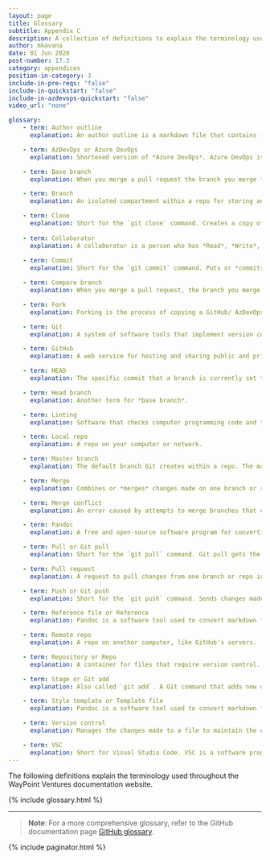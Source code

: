 ```yaml
---
layout: page
title: Glossary
subtitle: Appendix C
description: A collection of definitions to explain the terminology used throughout the WayPoint Ventures documentation website.
author: mkavana
date: 01 Jun 2020
post-number: 17.3
category: appendices
position-in-category: 3
include-in-pre-reqs: "false"
include-in-quickstart: "false"
include-in-azdevops-quickstart: "false"
video_url: "none"

glossary:
    - term: Author outline
      explanation: An author outline is a markdown file that contains (pre) written markdown elements, like tables or multilevel lists. Some courses/ projects provide author outlines in the project's remote repo (as markdown files). You can copy the markdown elements from an author outline and paste them into your markdown file to create content quickly.

    - term: AzDevOps or Azure DevOps
      explanation: Shortened version of *Azure DevOps*. Azure DevOps is a web service for hosting and sharing private repos (remote repos).

    - term: Base branch
      explanation: When you merge a pull request the branch you merge *into* is the base branch.

    - term: Branch
      explanation: An isolated compartment within a repo for storing and editing different versions of the same files, without affecting other versions of the files.

    - term: Clone
      explanation: Short for the `git clone` command. Creates a copy of a repo with version control. For example, a user can download or *clone* a remote repo or fork from GitHub to their computer.
    
    - term: Collaborator
      explanation: A collaborator is a person who has *Read*, *Write*, *Admin*, or other permissions to one or more repositories in your GitHub/ AzDevOps account.
    
    - term: Commit
      explanation: Short for the `git commit` command. Puts or *commits* changes made to staged files onto the current repo's file history/ timeline.

    - term: Compare branch
      explanation: When you merge a pull request, the branch you merge *from* is the compare branch.

    - term: Fork
      explanation: Forking is the process of copying a GitHub/ AzDevOps repository into your GitHub/ AzDevOps user account. The copy of the repository in your GitHub/ AzDevOps user account is called a *fork*.

    - term: Git
      explanation: A system of software tools that implement version control by tracking changes made to files.

    - term: GitHub
      explanation: A web service for hosting and sharing public and private repos (remote repos).

    - term: HEAD
      explanation: The specific commit that a branch is currently set to. By default HEAD is usually the most recent commit.

    - term: Head branch
      explanation: Another term for *base branch*.

    - term: Linting
      explanation: Software that checks computer programming code and text, like markdown, for syntax errors is called a "linter". The process of checking for syntax errors is called "linting".

    - term: Local repo
      explanation: A repo on your computer or network.

    - term: Master branch
      explanation: The default branch Git creates within a repo. The master branch is commonly used to maintain the latest working version of the files on other branches, like "clean copy".

    - term: Merge
      explanation: Combines or *merges* changes made on one branch or repo into another.

    - term: Merge conflict
      explanation: An error caused by attempts to merge branches that contain incompatible versions of the same file.

    - term: Pandoc
      explanation: A free and open-source software program for converting documents.

    - term: Pull or Git pull
      explanation: Short for the `git pull` command. Git pull gets the files stored in another repo or branch, and combines them with the files in the current repo or branch. For example, a user can download or "pull" the most recent files from GitHub and combine them with the files in their local repo.

    - term: Pull request
      explanation: A request to pull changes from one branch or repo into another.

    - term: Push or Git push
      explanation: Short for the `git push` command. Sends changes made to files in one repo to another repo. For example, a user can upload or "push" a modified version of a file from their local repo to GitHub.

    - term: Reference file or Reference
      explanation: Pandoc is a software tool used to convert markdown files into Microsoft Word documents. During the file conversion process, Pandoc applies text styles that are defined in a reference file (like *reference \.dotx*) to the Word Documents it creates. For example, for Heading 1 elements in a markdown file, like `# Example heading 1`,  Pandoc applies the Heading 1 style that's defined in the reference file to the Word Document it creates.

    - term: Remote repo
      explanation: A repo on another computer, like GitHub's servers.

    - term: Repository or Repo
      explanation: A container for files that require version control.

    - term: Stage or Git add
      explanation: Also called `git add`. A Git command that adds new or updated files to a holding or *staging* area in the current repo.

    - term: Style template or Template file
      explanation: Pandoc is a software tool used to convert markdown files into Microsoft Word documents. After Pandoc creates a Word document, custom styles can be added into the document using a style template, like *template .dotx*. The style template file is "attached" to a converted Word document, and the custom styles from the style template are applied to the document's contents in Word.

    - term: Version control
      explanation: Manages the changes made to a file to maintain the correct (or most current) version of the file.

    - term: VSC
      explanation: Short for Visual Studio Code. VSC is a software program made by Microsoft for editing computer programming code and text, like markdown.
---
```


The following definitions explain the terminology used throughout the WayPoint Ventures documentation website.

{% include glossary.html %}

---

> **Note**: For a more comprehensive glossary, refer to the GitHub documentation page [GitHub glossary](https://docs.github.com/github/getting-started-with-github/github-glossary).
>

{% include paginator.html %}
